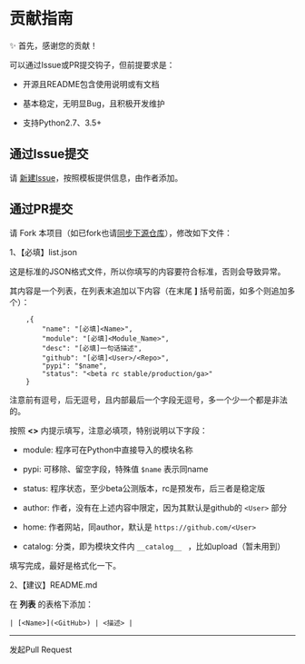 # 贡献指南

:sparkles: 首先，感谢您的贡献！

可以通过Issue或PR提交钩子，但前提要求是：

- 开源且README包含使用说明或有文档

- 基本稳定，无明显Bug，且积极开发维护

- 支持Python2.7、3.5+

## 通过Issue提交

请 [新建Issue](https://github.com/sapicd/awesome/issues/new?assignees=&labels=enhancement&template=newhook.md&title=%5BPR%5D)，按照模板提供信息，由作者添加。

## 通过PR提交

请 Fork 本项目（如已fork也请[同步下源仓库](https://docs.github.com/cn/github/collaborating-with-issues-and-pull-requests/syncing-a-fork)），修改如下文件：

1、【必填】list.json

这是标准的JSON格式文件，所以你填写的内容要符合标准，否则会导致异常。

其内容是一个列表，在列表末追加以下内容（在末尾 **]** 括号前面，如多个则追加多个）：

```
    ,{
        "name": "[必填]<Name>",
        "module": "[必填]<Module_Name>",
        "desc": "[必填]一句话描述",
        "github": "[必填]<User>/<Repo>",
        "pypi": "$name",
        "status": "<beta rc stable/production/ga>"
    }
```

注意前有逗号，后无逗号，且内部最后一个字段无逗号，多一个少一个都是非法的。

按照 **<>** 内提示填写，注意必填项，特别说明以下字段：

- module: 程序可在Python中直接导入的模块名称

- pypi: 可移除、留空字段，特殊值 `$name` 表示同name

- status: 程序状态，至少beta公测版本，rc是预发布，后三者是稳定版

- author: 作者，没有在上述内容中限定，因为其默认是github的 `<User>` 部分

- home: 作者网站，同author，默认是 ``https://github.com/<User>``

- catalog: 分类，即为模块文件内 ``__catalog__ `` ，比如upload（暂未用到）

填写完成，最好是格式化一下。

2、【建议】README.md

在 **列表** 的表格下添加：

`| [<Name>](<GitHub>) | <描述> |`

--------

发起Pull Request

